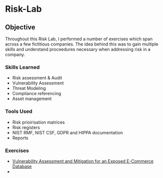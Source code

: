 # Risk-Lab

## Objective

Throughout this Risk Lab, I performed a number of exercises which span across a few fictitious companies. The idea behind this was to gain multiple skills and understand proceedures necessary when addressing risk in a company.

### Skills Learned

- Risk assessment & Audit
- Vulnerability Assessment
- Threat Modeling
- Compliance referencing
- Asset management

### Tools Used

- Risk prioirisation matrices
- Risk registers
- NIST RMF, NIST CSF, GDPR and HIPPA documentation
- Reports

### Exercises
- <a href="https://github.com/JustA-Byte/Risk-Lab/blob/main/Vulnerability%20Assessment%20and%20Mitigation%20for%20an%20Exposed%20E-Commerce%20Database.md"> Vulnerability Assessment and Mitigation for an Exposed E-Commerce Database </a>
- 

